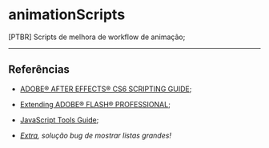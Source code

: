 # animationScripts

[PTBR]
Scripts de melhora de workflow de animação;

-----

## Referências

- [ADOBE® AFTER EFFECTS® CS6 SCRIPTING GUIDE](https://blogs.adobe.com/creativecloud/files/2012/06/After-Effects-CS6-Scripting-Guide.pdf);
- [Extending ADOBE® FLASH® PROFESSIONAL](https://help.adobe.com/archive/en_US/flash/cs5/flash_cs5_extending.pdf);
- [JavaScript Tools Guide](https://wwwimages2.adobe.com/content/dam/acom/en/products/indesign/pdfs/JavaScriptToolsGuide_CS5.pdf);


- [*Extra*](https://forums.adobe.com/thread/1229123)*, solução bug de mostrar listas grandes!*
